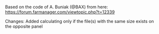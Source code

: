 Based on the code of A. Buniak (@BAX) from here:
<br />
https://forum.farmanager.com/viewtopic.php?t=12339

Changes:
Added calculating only if the file(s) with the same size exists on the opposite panel
